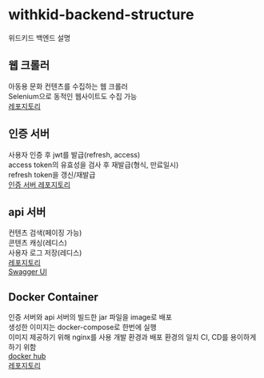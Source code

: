 # withkid-backend-structure
위드키드 백엔드 설명

## 웹 크롤러

아동용 문화 컨텐츠를 수집하는 웹 크롤러  
Selenium으로 동적인 웹사이트도 수집 가능  
[레포지토리](https://github.com/anomie7/withKid-web-crawler)

## 인증 서버

사용자 인증 후 jwt를 발급(refresh, access)  
access token의 유효성을 검사 후 재발급(형식, 만료일시)  
refresh token을 갱신/재발급  
[인증 서버 레포지토리](https://github.com/anomie7/auth-jwt-sample)

## api 서버

컨텐츠 검색(페이징 가능)  
콘텐츠 캐싱(레디스)  
사용자 로그 저장(레디스)  
[레포지토리](https://github.com/anomie7/withKid-api-server)  
[Swagger UI](http://52.79.118.191:8081/swagger-ui.html#!/interpark-rest-controller/getEventUsingGET)  

## Docker Container

인증 서버와 api 서버의 빌드한 jar 파일을 image로 배포  
생성한 이미지는 docker-compose로 한번에 실행  
이미지 제공하기 위해 nginx를 사용
개발 환경과 배포 환경의 일치
CI, CD를 용이하게 하기 위함  
[docker hub](https://hub.docker.com/u/minudev1212/)  
[레포지토리](https://github.com/anomie7/withkid-dockerFile)
